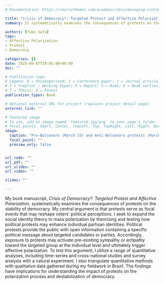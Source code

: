 ```yaml
---
# Documentation: https://sourcethemes.com/academic/docs/managing-content/

title: "Crisis of Democracy?: Targeted Protest and Affective Polarization"
summary: It systematically examines the consequences of protests on the stability of democracy.. 

authors: [Yuko Sato]
tags: 
- Affective Polarization
- Protest
- Democracy

categories: []
date: 2025-08-07T19:05:08+09:00
doi: ""

# Publication type.
# Legend: 0 = Uncategorized; 1 = Conference paper; 2 = Journal article;
# 3 = Preprint / Working Paper; 4 = Report; 5 = Book; 6 = Book section;
# 7 = Thesis; 8 = Patent
publication_types: Book

# Optional external URL for project (replaces project detail page).
external_link: ""

# Featured image
# To use, add an image named `featured.jpg/png` to your page's folder.
# Focal points: Smart, Center, TopLeft, Top, TopRight, Left, Right, BottomLeft, Bottom, BottomRight.
image:
  caption: "Pro-Bolsonaro (March 15) and Anti-Bolsonaro protests (March 8) on Paulista Avenue in 2020."
  focal_point: ""
  preview_only: false


url_code: ""
url_pdf: ""
url_slides: ""
url_video: ""

slides: ""

---
```


My book manuscript, *Crisis of Democracy?: Targeted Protest and Affective Polarization*, systematically examines the consequences of protests on the stability of democracy. My central argument is that protests serve as focal events that may reshape voters’ political perceptions. I seek to expand the social identity theory to mass polarization by theorizing and testing how political protests may enhance individual partisan identities. Political protests provide the public with open information containing a specific political message about targeted candidates or parties. Accordingly, exposure to protests may activate pre-existing sympathy or antipathy toward the targeted group at the individual level and ultimately trigger affective polarization. To test this argument, I utilize a range of quantitative analyses, including time-series and cross-national studies and survey analysis with a natural experiment. I also triangulate quantitative methods with qualitative data gathered during my fieldwork in Brazil. The findings have implications for understanding the impact of protests on the polarization process and destabilization of democracy.